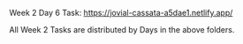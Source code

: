 Week 2 Day 6 Task: https://jovial-cassata-a5dae1.netlify.app/

All Week 2 Tasks are distributed by Days in the above folders.

